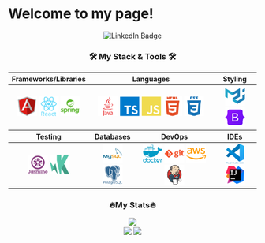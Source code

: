 # Welcome to my page!

<p align="center">
<a href="https://www.linkedin.com/in/daikianjiki"><img src="https://img.shields.io/badge/LinkedIn-blue?style=for-the-badge&logo=linkedin&logoColor=white" alt="LinkedIn Badge"></a>

<table align="center">
  <h3 align="center">🛠 My Stack & Tools 🛠</h3>
  <thead>
    <th>Frameworks/Libraries</th>
    <th colspan="2">Languages</th>
    <th>Styling</th>
  </thead>
  <tbody align="center">
    <td>
      <img src="https://github.com/devicons/devicon/blob/master/icons/angularjs/angularjs-original.svg" width="40" height="40">
      <img src="https://github.com/devicons/devicon/blob/master/icons/react/react-original-wordmark.svg" width="40" height="40">
      <img src="https://github.com/devicons/devicon/blob/master/icons/spring/spring-original-wordmark.svg" width="40" height="40">
    </td>
    <td colspan="2">
      <img src="https://github.com/devicons/devicon/blob/master/icons/java/java-plain-wordmark.svg" width="40" height="40">
      <img src="https://github.com/devicons/devicon/blob/master/icons/typescript/typescript-plain.svg" width="40" height="40">
      <img src="https://github.com/devicons/devicon/blob/master/icons/javascript/javascript-plain.svg" width="40" height="40">
      <img src="https://github.com/devicons/devicon/blob/master/icons/html5/html5-plain-wordmark.svg" width="40" height="40">
      <img src="https://github.com/devicons/devicon/blob/master/icons/css3/css3-plain-wordmark.svg" width="40" height="40">
    </td>
    <td>
      <img src="https://github.com/devicons/devicon/blob/master/icons/materialui/materialui-original.svg" width="40" height="40">
      <img src="https://github.com/devicons/devicon/blob/master/icons/bootstrap/bootstrap-original.svg" width="40" height="40">
    </td>
  </tbody>
  <thead>
    <th>Testing</th>
    <th>Databases</th>
    <th>DevOps</th>
    <th>IDEs</th>
  </thead>
  <tbody align="center">
    <td>
      <img src="https://github.com/devicons/devicon/blob/master/icons/jasmine/jasmine-plain-wordmark.svg" width="40" height="40">
      <img src="https://github.com/devicons/devicon/blob/master/icons/karma/karma-original.svg" width="40" height="40">
    </td>
    <td>
      <img src="https://github.com/devicons/devicon/blob/master/icons/mysql/mysql-original-wordmark.svg" width="40" height="40">
      <img src="https://github.com/devicons/devicon/blob/master/icons/postgresql/postgresql-plain-wordmark.svg" width="40" height="40">
    </td>
    <td>
      <img src="https://github.com/devicons/devicon/blob/master/icons/docker/docker-plain-wordmark.svg" width="40" height="40">
      <img src="https://github.com/devicons/devicon/blob/master/icons/git/git-plain-wordmark.svg" witdth="40" height="40">
      <img src="https://github.com/devicons/devicon/blob/master/icons/amazonwebservices/amazonwebservices-plain-wordmark.svg" width="40" height="40">
      <img src="https://github.com/devicons/devicon/blob/master/icons/jenkins/jenkins-original.svg" width="40" height="40">
    </td>
    <td>
      <img src="https://github.com/devicons/devicon/blob/master/icons/vscode/vscode-original-wordmark.svg" width="40" height="40">
      <img src="https://github.com/devicons/devicon/blob/master/icons/intellij/intellij-original.svg" width="40" height="40">
    </td>
  </tbody>
</table>

<div align="center">
  <h3>🔥My Stats🔥</h3>
  <a href="https://git.io/streak-stats">
    <img src="https://streak-stats.demolab.com/?user=daikianjiki&theme=dark">
  </a>
</div>
<div align="center">
  <img src="http://github-profile-summary-cards.vercel.app/api/cards/repos-per-language?username=daikianjiki&theme=tokyonight">
  <img src="http://github-profile-summary-cards.vercel.app/api/cards/most-commit-language?username=daikianjiki&theme=tokyonight">
</div>

